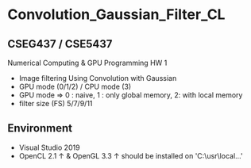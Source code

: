 # Convolution_Gaussian_Filter_CL

## CSEG437 / CSE5437
Numerical Computing & GPU Programming HW 1

+ Image filtering Using Convolution with Gaussian
+ GPU mode (0/1/2) / CPU mode (3)
+ GPU mode => 0 : naive, 1 : only global memory, 2: with local memory
+ filter size (FS) 5/7/9/11

## Environment
+ Visual Studio 2019
+ OpenCL 2.1 ↑ & OpenGL 3.3 ↑ should be installed on 'C:\usr\local\...'
